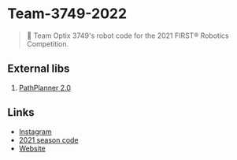 # Team-3749-2022 
> 🤖 Team Optix 3749's robot code for the 2021 FIRST® Robotics Competition.

## External libs
1. [PathPlanner 2.0](https://github.com/mjansen4857/pathplanner)

## Links
 - [Instagram](https://www.instagram.com/optix3749/) 
 - [2021 season code](https://github.com/Team-Optix-3749/Team3749-2021)
 - [Website](https://www.team3749.org/) 

